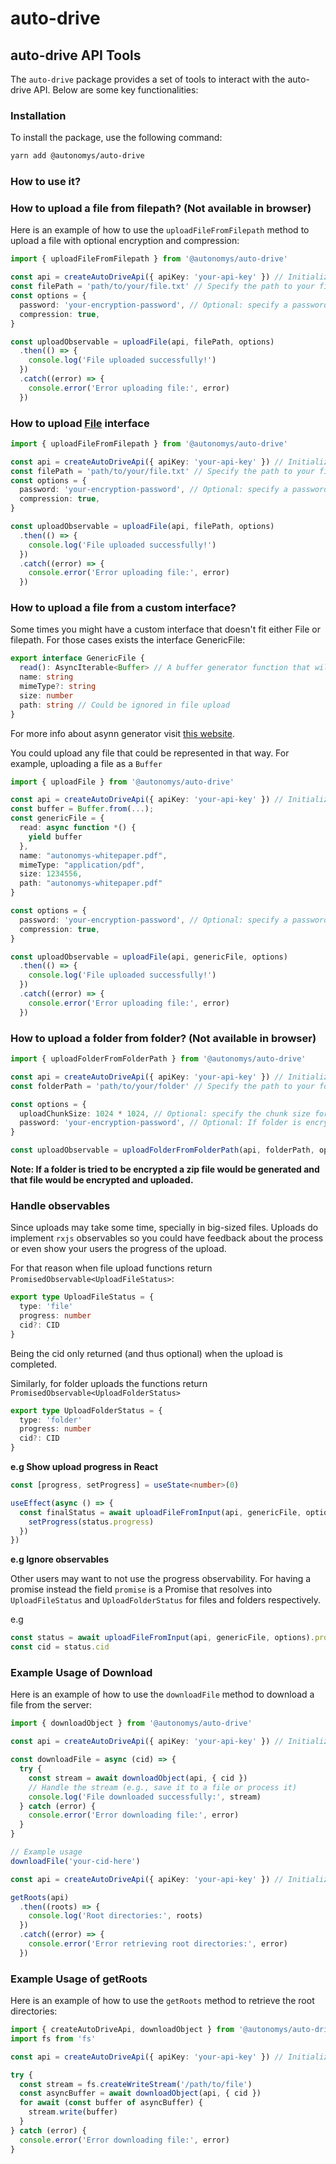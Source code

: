 # auto-drive

## auto-drive API Tools

The `auto-drive` package provides a set of tools to interact with the auto-drive API. Below are some key functionalities:

### Installation

To install the package, use the following command:

```bash
yarn add @autonomys/auto-drive
```

### How to use it?

### How to upload a file from filepath? (Not available in browser)

Here is an example of how to use the `uploadFileFromFilepath` method to upload a file with optional encryption and compression:

```typescript
import { uploadFileFromFilepath } from '@autonomys/auto-drive'

const api = createAutoDriveApi({ apiKey: 'your-api-key' }) // Initialize your API instance with API key
const filePath = 'path/to/your/file.txt' // Specify the path to your file
const options = {
  password: 'your-encryption-password', // Optional: specify a password for encryption
  compression: true,
}

const uploadObservable = uploadFile(api, filePath, options)
  .then(() => {
    console.log('File uploaded successfully!')
  })
  .catch((error) => {
    console.error('Error uploading file:', error)
  })
```

### How to upload [File](https://developer.mozilla.org/en-US/docs/Web/API/File) interface

```typescript
import { uploadFileFromFilepath } from '@autonomys/auto-drive'

const api = createAutoDriveApi({ apiKey: 'your-api-key' }) // Initialize your API instance with API key
const filePath = 'path/to/your/file.txt' // Specify the path to your file
const options = {
  password: 'your-encryption-password', // Optional: specify a password for encryption
  compression: true,
}

const uploadObservable = uploadFile(api, filePath, options)
  .then(() => {
    console.log('File uploaded successfully!')
  })
  .catch((error) => {
    console.error('Error uploading file:', error)
  })
```

### How to upload a file from a custom interface?

Some times you might have a custom interface that doesn't fit either File or filepath. For those cases exists the interface GenericFile:

```typescript
export interface GenericFile {
  read(): AsyncIterable<Buffer> // A buffer generator function that will output the bytes of the file
  name: string
  mimeType?: string
  size: number
  path: string // Could be ignored in file upload
}
```

For more info about asynn generator visit [this website](https://developer.mozilla.org/en-US/docs/Web/JavaScript/Reference/Global_Objects/AsyncGenerator).

You could upload any file that could be represented in that way. For example, uploading a file as a `Buffer`

```typescript
import { uploadFile } from '@autonomys/auto-drive'

const api = createAutoDriveApi({ apiKey: 'your-api-key' }) // Initialize your API instance with API key
const buffer = Buffer.from(...);
const genericFile = {
  read: async function *() {
    yield buffer
  },
  name: "autonomys-whitepaper.pdf",
  mimeType: "application/pdf",
  size: 1234556,
  path: "autonomys-whitepaper.pdf"
}

const options = {
  password: 'your-encryption-password', // Optional: specify a password for encryption
  compression: true,
}

const uploadObservable = uploadFile(api, genericFile, options)
  .then(() => {
    console.log('File uploaded successfully!')
  })
  .catch((error) => {
    console.error('Error uploading file:', error)
  })
```

### How to upload a folder from folder? (Not available in browser)

```ts
import { uploadFolderFromFolderPath } from '@autonomys/auto-drive'

const api = createAutoDriveApi({ apiKey: 'your-api-key' }) // Initialize your API instance with API key
const folderPath = 'path/to/your/folder' // Specify the path to your folder

const options = {
  uploadChunkSize: 1024 * 1024, // Optional: specify the chunk size for uploads
  password: 'your-encryption-password', // Optional: If folder is encrypted
}

const uploadObservable = uploadFolderFromFolderPath(api, folderPath, options)
```

**Note: If a folder is tried to be encrypted a zip file would be generated and that file would be encrypted and uploaded.**

### Handle observables

Since uploads may take some time, specially in big-sized files. Uploads do implement `rxjs` observables so you could have feedback about the process or even show your users the progress of the upload.

For that reason when file upload functions return `PromisedObservable<UploadFileStatus>`:

```typescript
export type UploadFileStatus = {
  type: 'file'
  progress: number
  cid?: CID
}
```

Being the cid only returned (and thus optional) when the upload is completed.

Similarly, for folder uploads the functions return `PromisedObservable<UploadFolderStatus>`

```ts
export type UploadFolderStatus = {
  type: 'folder'
  progress: number
  cid?: CID
}
```

**e.g Show upload progress in React**

```typescript
const [progress, setProgress] = useState<number>(0)

useEffect(async () => {
  const finalStatus = await uploadFileFromInput(api, genericFile, options).forEach((status) => {
    setProgress(status.progress)
  })
})
```

**e.g Ignore observables**

Other users may want to not use the progress observability. For having a promise instead the field `promise` is a Promise that resolves into `UploadFileStatus` and `UploadFolderStatus` for files and folders respectively.

e.g

```ts
const status = await uploadFileFromInput(api, genericFile, options).promise
const cid = status.cid
```

### Example Usage of Download

Here is an example of how to use the `downloadFile` method to download a file from the server:

```typescript
import { downloadObject } from '@autonomys/auto-drive'

const api = createAutoDriveApi({ apiKey: 'your-api-key' }) // Initialize your API instance with API key

const downloadFile = async (cid) => {
  try {
    const stream = await downloadObject(api, { cid })
    // Handle the stream (e.g., save it to a file or process it)
    console.log('File downloaded successfully:', stream)
  } catch (error) {
    console.error('Error downloading file:', error)
  }
}

// Example usage
downloadFile('your-cid-here')

const api = createAutoDriveApi({ apiKey: 'your-api-key' }) // Initialize your API instance with API key

getRoots(api)
  .then((roots) => {
    console.log('Root directories:', roots)
  })
  .catch((error) => {
    console.error('Error retrieving root directories:', error)
  })
```

### Example Usage of getRoots

Here is an example of how to use the `getRoots` method to retrieve the root directories:

```typescript
import { createAutoDriveApi, downloadObject } from '@autonomys/auto-drive'
import fs from 'fs'

const api = createAutoDriveApi({ apiKey: 'your-api-key' }) // Initialize your API instance with API key

try {
  const stream = fs.createWriteStream('/path/to/file')
  const asyncBuffer = await downloadObject(api, { cid })
  for await (const buffer of asyncBuffer) {
    stream.write(buffer)
  }
} catch (error) {
  console.error('Error downloading file:', error)
}
```
